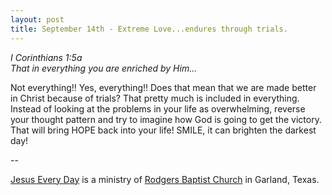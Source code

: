 ```yaml
---
layout: post
title: September 14th - Extreme Love...endures through trials.
---
```


_I Corinthians 1:5a  
That in everything you are enriched by Him..._

Not everything!! Yes, everything!! Does that mean that we are made
better in Christ because of trials? That pretty much is included in
everything. Instead of looking at the problems in your life as
overwhelming, reverse your thought pattern and try to imagine how God
is going to get the victory. That will bring HOPE back into your life!
SMILE, it can brighten the darkest day!

 --

<a href=http://jesuseveryday.net>Jesus Every Day</a> is a ministry of <a href=http://rodgersbaptist.net>Rodgers Baptist Church</a> in Garland, Texas.
